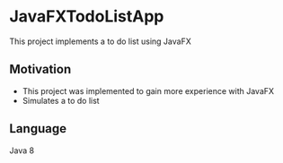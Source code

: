 # JavaFXTodoListApp

This project implements a to do list using JavaFX

## Motivation
- This project was implemented to gain more experience with JavaFX
- Simulates a to do list

## Language
Java 8
